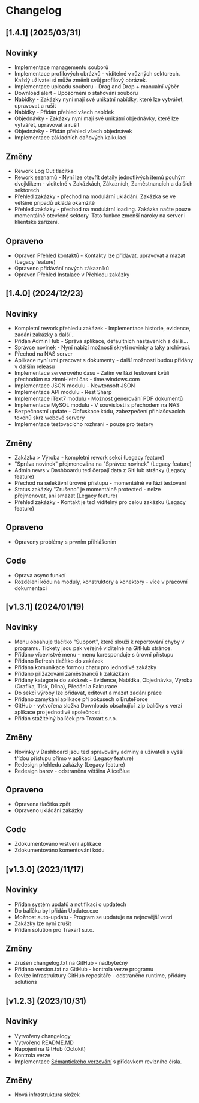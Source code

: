 # Changelog


## [1.4.1] (2025/03/31)


## Novinky
* Implementace managementu souborů
* Implementace profilových obrázků - viditelné v různých sektorech. Každý uživatel si může změnit svůj profilový obrázek.
* Implementace uploadu souboru - Drag and Drop + manualní výběr
* Download alert - Upozornění o stahování souboru
* Nabídky - Zakázky nyní mají své unikátní nabídky, které lze vytvářet, upravovat a rušit
* Nabídky - Přidán přehled všech nabídek
* Objednávky - Zakázky nyní mají své unikátní objednávky, které lze vytvářet, upravovat a rušit
* Objednávky - Přidán přehled všech objednávek
* Implementace základních daňových kalkulací

## Změny
* Rework Log Out tlačítka 
* Rework seznamů - Nyní lze otevřít detaily jednotlivých itemů pouhým dvojklikem - viditelné v Zakázkách, Zákazních, Zaměstnancích a dalších sektorech
* Přehled zakázky - přechod na modulární ukládání. Zakázka se ve většině případů ukládá okamžitě
* Přehled zakázky - přechod na modulární loading. Zakázka načte pouze momentálně otevřené sektory. Tato funkce zmenší nároky na server i klientské zařízení.

## Opraveno
* Opraven Přehled kontaktů - Kontakty lze přidávat, upravovat a mazat (Legacy feature)
* Opraveno přidávání nových zákazníků
* Opraven Přehled Instalace v Přehledu zakázky



## [1.4.0] (2024/12/23)


## Novinky
* Kompletní rework přehledu zakázek - Implementace historie, evidence, zadání zakázky a další...
* Přidán Admin Hub - Správa aplikace, defaultních nastaveních a další...
* Správce novinek - Nyní nabízí možnosti skrytí novinky a taky archivaci.
* Přechod na NAS server
* Aplikace nyní umí pracovat s dokumenty - další možnosti budou přidány v dalším releasu
* Implementace serverového času - Zatím ve fázi testovaní kvůli přechodům na zimní-letní čas - time.windows.com
* Implementace JSON modulu - Newtonsoft JSON
* Implementace API modulu - Rest Sharp
* Implementace iText7 modulu - Možnost generování PDF dokumentů
* Implementace MySQL modulu - V souvislosti s přechodem na NAS
* Bezpečnostní update - Obfuskace kódu, zabezpečení přihlašovacích tokenů skrz webové servery
* Implementace testovacícho rozhraní - pouze pro testery

## Změny
* Zakázka > Výroba - kompletní rework sekcí (Legacy feature)
* "Správa novinek" přejmenována na "Správce novinek" (Legacy feature)
* Admin news v Dashboardu teď čerpají data z GitHub stránky (Legacy feature)
* Přechod na selektivní úrovně přístupu - momentálně ve fázi testování
* Status zakázky "Zrušeno" je momentálně protected - nelze přejmenovat, ani smazat (Legacy feature)
* Přehled zakázky - Kontakt je teď viditelný pro celou zakázku (Legacy feature)

## Opraveno
* Opraveny problémy s prvním přihlášením

## Code
* Oprava async funkcí
* Rozdělení kódu na moduly, konstruktory a konektory - více v pracovní dokumentaci



## [v1.3.1] (2024/01/19)


## Novinky
* Menu obsahuje tlačítko "Support", které slouží k reportování chyby v programu. Tickety jsou pak veřejně viditelné na GitHub stránce.
* Přidáno vícevrstvé menu - menu koresponduje s úrovní přístupu
* Přidáno Refresh tlačítko do zakázek
* Přidána komunikace formou chatu pro jednotlivé zakázky
* Přidáno přižazování zaměstnanců k zakázkám
* Přidány kategorie do zakázek - Evidence, Nabídka, Objednávka, Výroba (Grafika, Tisk, Dílna), Předání a Fakturace
* Do sekcí výroby lze přidávat, editovat a mazat zadání práce
* Přidáno zamykání aplikace při pokusech o BruteForce
* GitHub - vytvořena složka Downloads obsahující .zip balíčky s verzí aplikace pro jednotlivé společnosti.
* Přidán stažitelný balíček pro Traxart s.r.o.

## Změny
* Novinky v Dashboard jsou teď spravovány adminy a uživateli s vyšší třídou přístupu přímo v aplikaci (Legacy feature)
* Redesign přehledu zakázky (Legacy feature)
* Redesign barev - odstraněna většina AliceBlue

## Opraveno
* Opravena tlačítka zpět
* Opraveno ukládání zakázky

## Code
* Zdokumentováno vrstvení aplikace
* Zdokumentováno komentování kódu



## [v1.3.0] (2023/11/17)


## Novinky
* Přidán systém updatů a notifikací o updatech
* Do balíčku byl přidán Updater.exe
* Možnost auto-updatu - Program se updatuje na nejnovější verzi
* Zakázky lze nyní zrušit
* Přidán solution pro Traxart s.r.o.

## Změny
* Zrušen changelog.txt na GitHub - nadbytečný
* Přidáno version.txt na GitHub - kontrola verze programu
* Revize infrastruktury GitHub repositáře - odstraněno runtime, přidány solutions



## [v1.2.3] (2023/10/31)


## Novinky
* Vytvořeny changelogy
* Vytvořeno README.MD
* Napojení na GitHub (Octokit)
* Kontrola verze
* Implementace [Sémantického verzování](https://semver.org/) s přídavkem revizního čísla.

## Změny
* Nová infrastruktura složek

